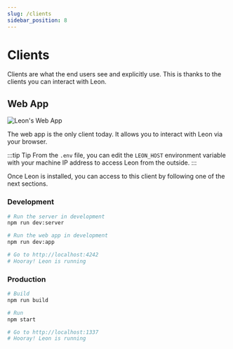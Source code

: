 ```yaml
---
slug: /clients
sidebar_position: 8
---
```


# Clients

Clients are what the end users see and explicitly use. This is thanks to the clients you can interact with Leon.

## Web App

![Leon's Web App](/img/guide/web-app_client_en.png "Leon's Web App")

The web app is the only client today. It allows you to interact with Leon via your browser.

:::tip Tip
From the `.env` file, you can edit the `LEON_HOST` environment variable with your machine IP address to access Leon from the outside.
:::

Once Leon is installed, you can access to this client by following one of the next sections.

### Development

```bash
# Run the server in development
npm run dev:server

# Run the web app in development
npm run dev:app

# Go to http://localhost:4242
# Hooray! Leon is running
```

### Production

```bash
# Build
npm run build

# Run
npm start

# Go to http://localhost:1337
# Hooray! Leon is running
```
